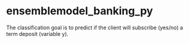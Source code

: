 # ensemblemodel_banking_py
The classification goal is to predict if the client will subscribe (yes/no) a term deposit (variable y).
